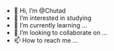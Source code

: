 - 👋 Hi, I’m @Chutad
- 👀 I’m interested in studying
- 🌱 I’m currently learning ...
- 💞️ I’m looking to collaborate on ...
- 📫 How to reach me ...

<!---
Chutad/Chutad is a ✨ special ✨ repository because its `README.md` (this file) appears on your GitHub profile.
You can click the Preview link to take a look at your changes.
--->
